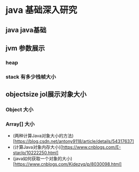 # java 基础深入研究

## java java基础

## jvm 参数展示
 ### heap
 ### stack 有多少栈帧大小

## objectsize jol展示对象大小

### Object 大小

### Array[] 大小

- (两种计算Java对象大小的方法)[https://blog.csdn.net/antony9118/article/details/54317637]
- (计算Java对象内存大小)[https://www.cnblogs.com/E-star/p/10222250.html]
- (java如何获取一个对象的大小)[https://www.cnblogs.com/Kidezyq/p/8030098.html]

##



